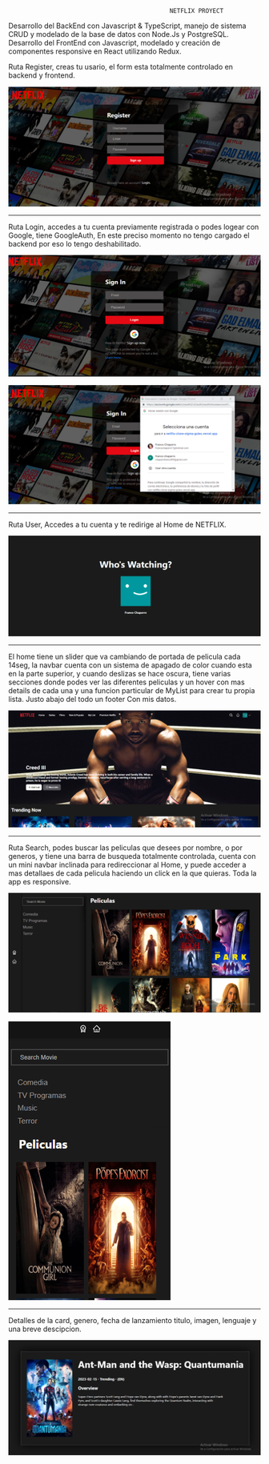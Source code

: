                                                  NETFLIX PROYECT

Desarrollo del BackEnd con Javascript & TypeScript, manejo de sistema CRUD y modelado de la base de datos con Node.Js y PostgreSQL. Desarrollo del FrontEnd con Javascript, modelado y creación de componentes responsive en React utilizando Redux.

Ruta Register, creas tu usario, el form esta totalmente controlado en backend y frontend.

![register](./public/images/Register.png)

-------------------------------------------------------------------------------------------------------------
Ruta Login, accedes a tu cuenta previamente registrada o podes logear con Google, tiene GoogleAuth, En este preciso momento no tengo cargado el backend por eso lo tengo deshabilitado.

![login](./public/images/Login.png)

![login](./public/images/loginauth.png)

-------------------------------------------------------------------------------------------------------------

Ruta User, Accedes a tu cuenta y te redirige al Home de NETFLIX.

![user](./public/images/user.png)

-------------------------------------------------------------------------------------------------------------

El home tiene un slider que va cambiando de portada de pelicula cada 14seg, la navbar cuenta con un sistema de apagado de color cuando esta en la parte superior, y cuando deslizas se hace oscura, tiene varias secciones donde podes ver las diferentes peliculas y un hover con mas details de cada una y una funcion particular de MyList para crear tu propia lista. Justo abajo del todo un footer Con mis datos.

![home](./public/images/home.png)

-------------------------------------------------------------------------------------------------------------

Ruta Search, podes buscar las peliculas que desees por nombre, o por generos, y tiene una barra de busqueda totalmente controlada, cuenta con un mini navbar inclinada para redireccionar al Home, y puede acceder a mas detallaes de cada pelicula haciendo un click en la que quieras. Toda la app es responsive.

![search](./public/images/search.png)

![movile](./public/images/movile.png)

-------------------------------------------------------------------------------------------------------------

Detalles de la card, genero, fecha de lanzamiento titulo, imagen, lenguaje y una breve descipcion.

![card](./public/images/card.png)
